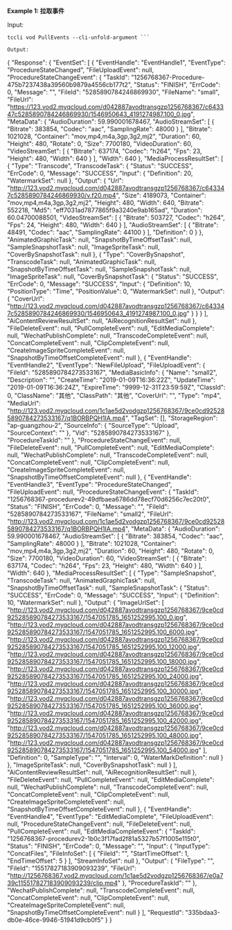**Example 1: 拉取事件**



Input: 

```
tccli vod PullEvents --cli-unfold-argument ```

Output: 
```
{
    "Response": {
        "EventSet": [
            {
                "EventHandle": "EventHandle1",
                "EventType": "ProcedureStateChanged",
                "FileUploadEvent": null,
                "ProcedureStateChangeEvent": {
                    "TaskId": "1256768367-Procedure-475b7237438a39560b9879a4556cb177t2",
                    "Status": "FINISH",
                    "ErrCode": 0,
                    "Message": "",
                    "FileId": "5285890784246869930",
                    "FileName": "small",
                    "FileUrl": "https://123.vod2.myqcloud.com/d042887avodtransgzp1256768367/c643347c5285890784246869930/1546950643_4191274987.100_0.jpg",
                    "MetaData": {
                        "AudioDuration": 59.990001678467,
                        "AudioStreamSet": [
                            {
                                "Bitrate": 383854,
                                "Codec": "aac",
                                "SamplingRate": 48000
                            }
                        ],
                        "Bitrate": 1021028,
                        "Container": "mov,mp4,m4a,3gp,3g2,mj2",
                        "Duration": 60,
                        "Height": 480,
                        "Rotate": 0,
                        "Size": 7700180,
                        "VideoDuration": 60,
                        "VideoStreamSet": [
                            {
                                "Bitrate": 637174,
                                "Codec": "h264",
                                "Fps": 23,
                                "Height": 480,
                                "Width": 640
                            }
                        ],
                        "Width": 640
                    },
                    "MediaProcessResultSet": [
                        {
                            "Type": "Transcode",
                            "TranscodeTask": {
                                "Status": "SUCCESS",
                                "ErrCode": 0,
                                "Message": "SUCCESS",
                                "Input": {
                                    "Definition": 20,
                                    "WatermarkSet": null
                                },
                                "Output": {
                                    "Url": "http://123.vod2.myqcloud.com/d042887avodtransgzp1256768367/c643347c5285890784246869930/v.f20.mp4",
                                    "Size": 4189073,
                                    "Container": "mov,mp4,m4a,3gp,3g2,mj2",
                                    "Height": 480,
                                    "Width": 640,
                                    "Bitrate": 552218,
                                    "Md5": "eff7031ad7877865f9a3240e9ab165ad",
                                    "Duration": 60.04700088501,
                                    "VideoStreamSet": [
                                        {
                                            "Bitrate": 503727,
                                            "Codec": "h264",
                                            "Fps": 24,
                                            "Height": 480,
                                            "Width": 640
                                        }
                                    ],
                                    "AudioStreamSet": [
                                        {
                                            "Bitrate": 48491,
                                            "Codec": "aac",
                                            "SamplingRate": 44100
                                        }
                                    ],
                                    "Definition": 0
                                }
                            },
                            "AnimatedGraphicTask": null,
                            "SnapshotByTimeOffsetTask": null,
                            "SampleSnapshotTask": null,
                            "ImageSpriteTask": null,
                            "CoverBySnapshotTask": null
                        },
                        {
                            "Type": "CoverBySnapshot",
                            "TranscodeTask": null,
                            "AnimatedGraphicTask": null,
                            "SnapshotByTimeOffsetTask": null,
                            "SampleSnapshotTask": null,
                            "ImageSpriteTask": null,
                            "CoverBySnapshotTask": {
                                "Status": "SUCCESS",
                                "ErrCode": 0,
                                "Message": "SUCCESS",
                                "Input": {
                                    "Definition": 10,
                                    "PositionType": "Time",
                                    "PositionValue": 0,
                                    "WatermarkSet": null
                                },
                                "Output": {
                                    "CoverUrl": "http://123.vod2.myqcloud.com/d042887avodtransgzp1256768367/c643347c5285890784246869930/1546950643_4191274987.100_0.jpg"
                                }
                            }
                        }
                    ],
                    "AiContentReviewResultSet": null,
                    "AiRecognitionResultSet": null
                },
                "FileDeleteEvent": null,
                "PullCompleteEvent": null,
                "EditMediaComplete": null,
                "WechatPublishComplete": null,
                "TranscodeCompleteEvent": null,
                "ConcatCompleteEvent": null,
                "ClipCompleteEvent": null,
                "CreateImageSpriteCompleteEvent": null,
                "SnapshotByTimeOffsetCompleteEvent": null
            },
            {
                "EventHandle": "EventHandle2",
                "EventType": "NewFileUpload",
                "FileUploadEvent": {
                    "FileId": "5285890784273533167",
                    "MediaBasicInfo": {
                        "Name": "small2",
                        "Description": "",
                        "CreateTime": "2019-01-09T16:36:22Z",
                        "UpdateTime": "2019-01-09T16:36:24Z",
                        "ExpireTime": "9999-12-31T23:59:59Z",
                        "ClassId": 0,
                        "ClassName": "其他",
                        "ClassPath": "其他",
                        "CoverUrl": "",
                        "Type": "mp4",
                        "MediaUrl": "http://123.vod2.myqcloud.com/1c1ae5d2vodgzp1256768367/9ce0cd925285890784273533167/q1BORBPQH1IA.mp4",
                        "TagSet": [],
                        "StorageRegion": "ap-guangzhou-2",
                        "SourceInfo": {
                            "SourceType": "Upload",
                            "SourceContext": ""
                        },
                        "Vid": "5285890784273533167"
                    },
                    "ProcedureTaskId": ""
                },
                "ProcedureStateChangeEvent": null,
                "FileDeleteEvent": null,
                "PullCompleteEvent": null,
                "EditMediaComplete": null,
                "WechatPublishComplete": null,
                "TranscodeCompleteEvent": null,
                "ConcatCompleteEvent": null,
                "ClipCompleteEvent": null,
                "CreateImageSpriteCompleteEvent": null,
                "SnapshotByTimeOffsetCompleteEvent": null
            },
            {
                "EventHandle": "EventHandle3",
                "EventType": "ProcedureStateChanged",
                "FileUploadEvent": null,
                "ProcedureStateChangeEvent": {
                    "TaskId": "1256768367-procedurev2-49dfbaea6786dd78ecf70d6256c7ec20t0",
                    "Status": "FINISH",
                    "ErrCode": 0,
                    "Message": "",
                    "FileId": "5285890784273533167",
                    "FileName": "small2",
                    "FileUrl": "http://123.vod2.myqcloud.com/1c1ae5d2vodgzp1256768367/9ce0cd925285890784273533167/q1BORBPQH1IA.mp4",
                    "MetaData": {
                        "AudioDuration": 59.990001678467,
                        "AudioStreamSet": [
                            {
                                "Bitrate": 383854,
                                "Codec": "aac",
                                "SamplingRate": 48000
                            }
                        ],
                        "Bitrate": 1021028,
                        "Container": "mov,mp4,m4a,3gp,3g2,mj2",
                        "Duration": 60,
                        "Height": 480,
                        "Rotate": 0,
                        "Size": 7700180,
                        "VideoDuration": 60,
                        "VideoStreamSet": [
                            {
                                "Bitrate": 637174,
                                "Codec": "h264",
                                "Fps": 23,
                                "Height": 480,
                                "Width": 640
                            }
                        ],
                        "Width": 640
                    },
                    "MediaProcessResultSet": [
                        {
                            "Type": "SampleSnapshot",
                            "TranscodeTask": null,
                            "AnimatedGraphicTask": null,
                            "SnapshotByTimeOffsetTask": null,
                            "SampleSnapshotTask": {
                                "Status": "SUCCESS",
                                "ErrCode": 0,
                                "Message": "SUCCESS",
                                "Input": {
                                    "Definition": 10,
                                    "WatermarkSet": null
                                },
                                "Output": {
                                    "ImageUrlSet": [
                                        "http://123.vod2.myqcloud.com/d042887avodtransgzp1256768367/9ce0cd925285890784273533167/1547051785_1651252995.100_0.jpg",
                                        "http://123.vod2.myqcloud.com/d042887avodtransgzp1256768367/9ce0cd925285890784273533167/1547051785_1651252995.100_6000.jpg",
                                        "http://123.vod2.myqcloud.com/d042887avodtransgzp1256768367/9ce0cd925285890784273533167/1547051785_1651252995.100_12000.jpg",
                                        "http://123.vod2.myqcloud.com/d042887avodtransgzp1256768367/9ce0cd925285890784273533167/1547051785_1651252995.100_18000.jpg",
                                        "http://123.vod2.myqcloud.com/d042887avodtransgzp1256768367/9ce0cd925285890784273533167/1547051785_1651252995.100_24000.jpg",
                                        "http://123.vod2.myqcloud.com/d042887avodtransgzp1256768367/9ce0cd925285890784273533167/1547051785_1651252995.100_30000.jpg",
                                        "http://123.vod2.myqcloud.com/d042887avodtransgzp1256768367/9ce0cd925285890784273533167/1547051785_1651252995.100_36000.jpg",
                                        "http://123.vod2.myqcloud.com/d042887avodtransgzp1256768367/9ce0cd925285890784273533167/1547051785_1651252995.100_42000.jpg",
                                        "http://123.vod2.myqcloud.com/d042887avodtransgzp1256768367/9ce0cd925285890784273533167/1547051785_1651252995.100_48000.jpg",
                                        "http://123.vod2.myqcloud.com/d042887avodtransgzp1256768367/9ce0cd925285890784273533167/1547051785_1651252995.100_54000.jpg"
                                    ],
                                    "Definition": 0,
                                    "SampleType": "",
                                    "Interval": 0,
                                    "WaterMarkDefinition": null
                                }
                            },
                            "ImageSpriteTask": null,
                            "CoverBySnapshotTask": null
                        }
                    ],
                    "AiContentReviewResultSet": null,
                    "AiRecognitionResultSet": null
                },
                "FileDeleteEvent": null,
                "PullCompleteEvent": null,
                "EditMediaComplete": null,
                "WechatPublishComplete": null,
                "TranscodeCompleteEvent": null,
                "ConcatCompleteEvent": null,
                "ClipCompleteEvent": null,
                "CreateImageSpriteCompleteEvent": null,
                "SnapshotByTimeOffsetCompleteEvent": null
            },
            {
                "EventHandle": "EventHandle4",
                "EventType": "EditMediaComplete",
                "FileUploadEvent": null,
                "ProcedureStateChangeEvent": null,
                "FileDeleteEvent": null,
                "PullCompleteEvent": null,
                "EditMediaCompleteEvent": {
                    "TaskId": "1256768367-procedurev2-1b0c3f17fad2f81a5327b57f1005e115t0",
                    "Status": "FINISH",
                    "ErrCode": 0,
                    "Message": "",
                    "Input": {
                        "InputType": "ConcatFiles",
                        "FileInfoSet": [
                            {
                                "FileId": "",
                                "StartTimeOffset": 1,
                                "EndTimeOffset": 5
                            }
                        ],
                        "StreamInfoSet": null
                    },
                    "Output": {
                        "FileType": "",
                        "FileId": "15517827183909093239",
                        "FileUrl": "http://1256768367.vod2.myqcloud.com/1c1ae5d2vodgzp1256768367/e0a739c115517827183909093239/clip.mp4"
                    },
                    "ProcedureTaskId": ""
                },
                "WechatPublishComplete": null,
                "TranscodeCompleteEvent": null,
                "ConcatCompleteEvent": null,
                "ClipCompleteEvent": null,
                "CreateImageSpriteCompleteEvent": null,
                "SnapshotByTimeOffsetCompleteEvent": null
            }
        ],
        "RequestId": "335bdaa3-db0e-46ce-9946-51941d9cb0f5"
    }
}
```


